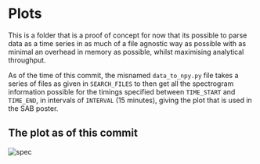 # Plots

This is a folder that is a proof of concept for now that its possible to parse
data as a time series in as much of a file agnostic way as possible with as
minimal an overhead in memory as possible, whilst maximising analytical throughput.

As of the time of this commit, the misnamed `data_to_npy.py` file takes a
series of files as given in `SEARCH_FILES` to then get all the spectrogram
information possible for the timings specified between `TIME_START` and
`TIME_END`, in intervals of `INTERVAL` (15 minutes), giving the plot that is
used in the SAB poster.

## The plot as of this commit
![spec](https://github.com/user-attachments/assets/e7ec59d1-1bf7-4e37-a0a7-fd0220089949)
